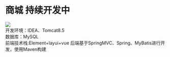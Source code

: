 # 商城 持续开发中
![](https://img.shields.io/badge/language-java-orange.svg)  
开发环境：IDEA、Tomcat8.5  
数据库：MySQL  
前端技术栈:Element+layui+vue
后端基于SpringMVC、Spring、MyBatis进行开发，使用Maven构建